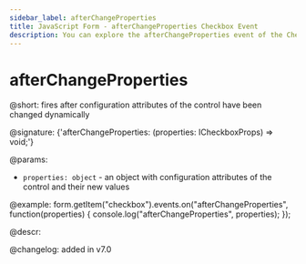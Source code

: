 ```yaml
---
sidebar_label: afterChangeProperties
title: JavaScript Form - afterChangeProperties Checkbox Event 
description: You can explore the afterChangeProperties event of the Checkbox control of Form in the documentation of the DHTMLX JavaScript UI library. Browse developer guides and API reference, try out code examples and live demos, and download a free 30-day evaluation version of DHTMLX Suite.
---
```


# afterChangeProperties

@short: fires after configuration attributes of the control have been changed dynamically

@signature: {'afterChangeProperties: (properties: ICheckboxProps) => void;'}

@params:
- `properties: object` - an object with configuration attributes of the control and their new values

@example:
form.getItem("checkbox").events.on("afterChangeProperties", function(properties) {
    console.log("afterChangeProperties", properties);
});

@descr:

@changelog: added in v7.0

[comment]: # (@relatedapi: form/api/checkbox/checkbox_setproperties_method.md)
